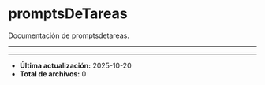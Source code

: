 # promptsDeTareas

Documentación de promptsdetareas.

---

---

- **Última actualización:** 2025-10-20  
- **Total de archivos:** 0
